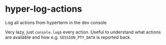 # hyper-log-actions

Log all actions from hyperterm in the dev console

Very lazy, just `console.log`s every action. Useful to understand what actions are available and how e.g. `SESSION_PTY_DATA` is reported back.
